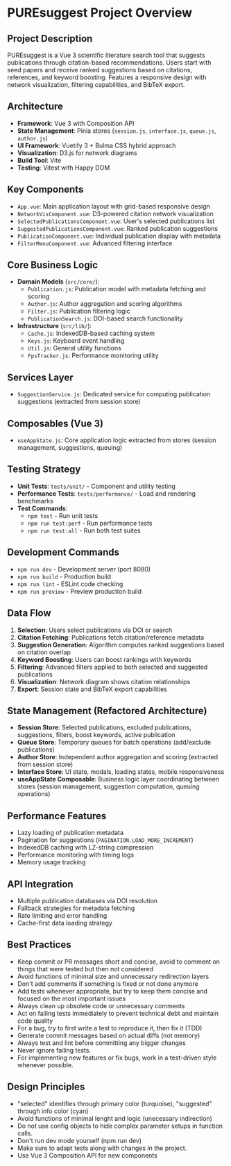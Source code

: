 # PUREsuggest Project Overview

## Project Description
PUREsuggest is a Vue 3 scientific literature search tool that suggests publications through citation-based recommendations. Users start with seed papers and receive ranked suggestions based on citations, references, and keyword boosting. Features a responsive design with network visualization, filtering capabilities, and BibTeX export.

## Architecture
- **Framework**: Vue 3 with Composition API
- **State Management**: Pinia stores (`session.js`, `interface.js`, `queue.js`, `author.js`)
- **UI Framework**: Vuetify 3 + Bulma CSS hybrid approach
- **Visualization**: D3.js for network diagrams
- **Build Tool**: Vite
- **Testing**: Vitest with Happy DOM

## Key Components
- `App.vue`: Main application layout with grid-based responsive design
- `NetworkVisComponent.vue`: D3-powered citation network visualization
- `SelectedPublicationsComponent.vue`: User's selected publications list
- `SuggestedPublicationsComponent.vue`: Ranked publication suggestions
- `PublicationComponent.vue`: Individual publication display with metadata
- `FilterMenuComponent.vue`: Advanced filtering interface

## Core Business Logic
- **Domain Models** (`src/core/`):
  - `Publication.js`: Publication model with metadata fetching and scoring
  - `Author.js`: Author aggregation and scoring algorithms
  - `Filter.js`: Publication filtering logic
  - `PublicationSearch.js`: DOI-based search functionality
- **Infrastructure** (`src/lib/`):
  - `Cache.js`: IndexedDB-based caching system
  - `Keys.js`: Keyboard event handling
  - `Util.js`: General utility functions
  - `FpsTracker.js`: Performance monitoring utility

## Services Layer
- `SuggestionService.js`: Dedicated service for computing publication suggestions (extracted from session store)

## Composables (Vue 3)
- `useAppState.js`: Core application logic extracted from stores (session management, suggestions, queuing)

## Testing Strategy
- **Unit Tests**: `tests/unit/` - Component and utility testing
- **Performance Tests**: `tests/performance/` - Load and rendering benchmarks
- **Test Commands**: 
  - `npm test` - Run unit tests
  - `npm run test:perf` - Run performance tests
  - `npm run test:all` - Run both test suites

## Development Commands
- `npm run dev` - Development server (port 8080)
- `npm run build` - Production build
- `npm run lint` - ESLint code checking
- `npm run preview` - Preview production build

## Data Flow
1. **Selection**: Users select publications via DOI or search
2. **Citation Fetching**: Publications fetch citation/reference metadata
3. **Suggestion Generation**: Algorithm computes ranked suggestions based on citation overlap
4. **Keyword Boosting**: Users can boost rankings with keywords
5. **Filtering**: Advanced filters applied to both selected and suggested publications
6. **Visualization**: Network diagram shows citation relationships
7. **Export**: Session state and BibTeX export capabilities

## State Management (Refactored Architecture)
- **Session Store**: Selected publications, excluded publications, suggestions, filters, boost keywords, active publication
- **Queue Store**: Temporary queues for batch operations (add/exclude publications)
- **Author Store**: Independent author aggregation and scoring (extracted from session store)
- **Interface Store**: UI state, modals, loading states, mobile responsiveness
- **useAppState Composable**: Business logic layer coordinating between stores (session management, suggestion computation, queuing operations)

## Performance Features
- Lazy loading of publication metadata
- Pagination for suggestions (`PAGINATION.LOAD_MORE_INCREMENT`)
- IndexedDB caching with LZ-string compression
- Performance monitoring with timing logs
- Memory usage tracking

## API Integration
- Multiple publication databases via DOI resolution
- Fallback strategies for metadata fetching
- Rate limiting and error handling
- Cache-first data loading strategy

## Best Practices

- Keep commit or PR messages short and concise, avoid to comment on things that were tested but then not considered
- Avoid functions of minimal size and unnecessary redirection layers
- Don't add comments if something is fixed or not done anymore 
- Add tests whenever appropriate, but try to keep them concise and focused on the most important issues
- Always clean up obsolete code or unnecessary comments
- Act on failing tests immediately to prevent technical debt and maintain code quality
- For a bug, try to first write a test to reproduce it, then fix it (TDD)
- Generate commit messages based on actual diffs (not memory)
- Always test and lint before committing any bigger changes
- Never ignore failing tests.
- For implementing new features or fix bugs, work in a test-driven style whenever possible.

## Design Principles

- "selected" identifies through primary color (turquoise), "suggested" through info color (cyan)
- Avoid functions of minimal lenght and logic (unecessary indirection)
- Do not use config objects to hide complex parameter setups in function calls.
- Don't run dev mode yourself (npm run dev)
- Make sure to adapt tests along with changes in the project.
- Use Vue 3 Composition API for new components
